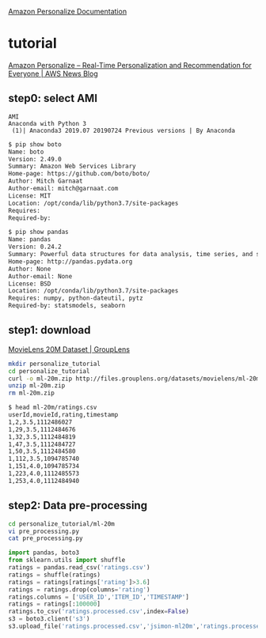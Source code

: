 [Amazon Personalize Documentation](https://docs.aws.amazon.com/personalize/index.html)

# tutorial

[Amazon Personalize – Real-Time Personalization and Recommendation for Everyone | AWS News Blog](https://aws.amazon.com/jp/blogs/aws/amazon-personalize-real-time-personalization-and-recommendation-for-everyone/)

## step0: select AMI
```
AMI 
Anaconda with Python 3
 (1)| Anaconda3 2019.07 20190724 Previous versions | By Anaconda
```

```sh
$ pip show boto
Name: boto
Version: 2.49.0
Summary: Amazon Web Services Library
Home-page: https://github.com/boto/boto/
Author: Mitch Garnaat
Author-email: mitch@garnaat.com
License: MIT
Location: /opt/conda/lib/python3.7/site-packages
Requires: 
Required-by: 

$ pip show pandas
Name: pandas
Version: 0.24.2
Summary: Powerful data structures for data analysis, time series, and statistics
Home-page: http://pandas.pydata.org
Author: None
Author-email: None
License: BSD
Location: /opt/conda/lib/python3.7/site-packages
Requires: numpy, python-dateutil, pytz
Required-by: statsmodels, seaborn
```


## step1: download

[MovieLens 20M Dataset | GroupLens](https://grouplens.org/datasets/movielens/20m/)

```sh
mkdir personalize_tutorial
cd personalize_tutorial
curl -o ml-20m.zip http://files.grouplens.org/datasets/movielens/ml-20m.zip
unzip ml-20m.zip
rm ml-20m.zip
```

```sh
$ head ml-20m/ratings.csv
userId,movieId,rating,timestamp
1,2,3.5,1112486027
1,29,3.5,1112484676
1,32,3.5,1112484819
1,47,3.5,1112484727
1,50,3.5,1112484580
1,112,3.5,1094785740
1,151,4.0,1094785734
1,223,4.0,1112485573
1,253,4.0,1112484940
```

## step2: Data pre-processing

```sh
cd personalize_tutorial/ml-20m
vi pre_processing.py
cat pre_processing.py
```

```py
import pandas, boto3 
from sklearn.utils import shuffle
ratings = pandas.read_csv('ratings.csv')
ratings = shuffle(ratings)
ratings = ratings[ratings['rating']>3.6]
ratings = ratings.drop(columns='rating')
ratings.columns = ['USER_ID','ITEM_ID','TIMESTAMP']
ratings = ratings[:100000]
ratings.to_csv('ratings.processed.csv',index=False)
s3 = boto3.client('s3')
s3.upload_file('ratings.processed.csv','jsimon-ml20m','ratings.processed.csv')
```



